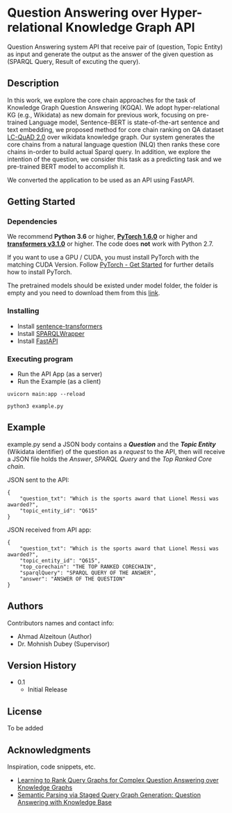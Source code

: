 # Question Answering over Hyper-relational Knowledge Graph API

Question Answering system API that receive pair of (question, Topic Entity) as input and generate the output as the answer of the given question as (SPARQL Query, Result of excuting the query).

## Description

In this work, we explore the core chain approaches for the task of Knowledge Graph Question Answering (KGQA). We adopt hyper-relational KG (e.g., Wikidata) as new domain for previous work, focusing on pre-trained Language model, Sentence-BERT is state-of-the-art sentence and text embedding, we proposed method for core chain ranking on QA dataset [LC-QuAD 2.0](https://figshare.com/projects/LCQuAD_2_0/62270) over wikidata knowledge graph. Our system generates the core chains from a natural language question (NLQ) then ranks these core chains in-order to build actual Sparql query. In addition, we explore the intention of the question, we consider this task as a predicting task and we pre-trained BERT model to accomplish it.

We converted the application to be used as an API using FastAPI.

## Getting Started

### Dependencies

We recommend **Python 3.6** or higher, **[PyTorch 1.6.0](https://pytorch.org/get-started/locally/)** or higher and **[transformers v3.1.0](https://github.com/huggingface/transformers)** or higher. The code does **not** work with Python 2.7.

If you want to use a GPU / CUDA, you must install PyTorch with the matching CUDA Version. Follow
[PyTorch - Get Started](https://pytorch.org/get-started/locally/) for further details how to install PyTorch.

The pretrained models should be existed under model folder, the folder is empty and you need to download them from this [link](https://github.com/aalzeitoun/QA-over-HKG-API).

### Installing

* Install [sentence-transformers](https://github.com/UKPLab/sentence-transformers)
* Install [SPARQLWrapper](https://github.com/RDFLib/sparqlwrapper)
* Install [FastAPI](https://fastapi.tiangolo.com)


### Executing program

* Run the API App (as a server)
* Run the Example (as a client)
```
uvicorn main:app --reload
```
```
python3 example.py
```

## Example

example.py send a JSON body contains a ***Question*** and the ***Topic Entity*** (Wikidata identifier) of the question as a *request* to the API, then will receive a JSON file holds the *Answer*, *SPARQL Query* and the *Top Ranked Core chain*.

JSON sent to the API:
```
{
    "question_txt": "Which is the sports award that Lionel Messi was awarded?",
    "topic_entity_id": "Q615"
}
```

JSON received from API app:
```
{
    "question_txt": "Which is the sports award that Lionel Messi was awarded?",
    "topic_entity_id": "Q615",
    "top_corechain": "THE TOP RANKED CORECHAIN",
    "sparqlQuery": "SPARQL QUERY OF THE ANSWER",
    "answer": "ANSWER OF THE QUESTION"
}
```

## Authors

Contributors names and contact info:

* Ahmad Alzeitoun (Author)  
* Dr. Mohnish Dubey (Supervisor)

## Version History

* 0.1
    * Initial Release

## License

To be added

## Acknowledgments

Inspiration, code snippets, etc.
* [Learning to Rank Query Graphs for Complex Question Answering over Knowledge Graphs](https://arxiv.org/abs/1811.01118)
* [Semantic Parsing via Staged Query Graph Generation: Question Answering with Knowledge Base](https://www.microsoft.com/en-us/research/wp-content/uploads/2016/02/ACL15-STAGG.pdf)
